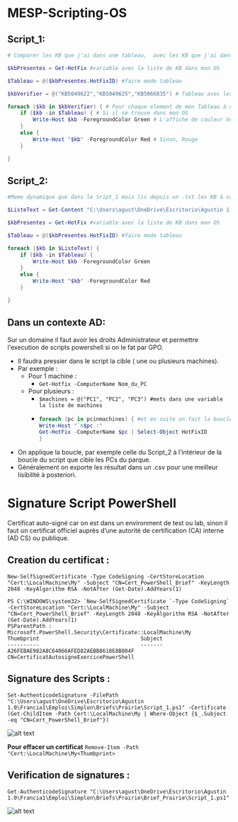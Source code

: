 # MESP-Scripting-OS

## Script_1:

```powershell
# Comparer les KB que j'ai dans une tableau,  avec les KB que j'ai dans mon OS

$kbPresentes = Get-HotFix #variable avec la liste de KB dans mon OS

$Tableau = @($kbPresentes.HotFixID) #faire mode tableau 

$kbVerifier = @("KB5049622","KB5049625","KB5066835") # Tableau avec les KB à comparer

foreach ($kb in $kbVerifier) { # Pour chaque element de mon Tableau à comparer
    if ($kb -in $Tableau) { # Si il se trouve dans mon OS
        Write-Host $kb -ForegroundColor Green # L'affiche de couleur Vert
    }
    else {
        Write-Host "$kb" -ForegroundColor Red # Sinon, Rouge
    }

}

```

## Script_2:

```powershell
#Meme dynamique que dans le Sript_1 mais lis depuis un .txt les KB à comparer avec mon OS

$ListeText = Get-Content "C:\Users\agust\OneDrive\Escritorio\Agustin 1.0\Francia1\Emploi\Simplon\Briefs\Prairie\KB_List.txt"

$kbPresentes = Get-HotFix #variable avec la liste de KB dans mon OS

$Tableau = @($kbPresentes.HotFixID) #faire mode tableau 

foreach ($kb in $ListeText) { 
    if ($kb -in $Tableau) {
        Write-Host $kb -ForegroundColor Green
    }
    else {
        Write-Host "$kb" -ForegroundColor Red
    }

}
```

## Dans un contexte AD:

Sur un domaine il faut avoir les droits Administrateur et permettre l'execution de scripts powershell si on le fat par GPO.

- Il faudra pressier dans le script la cible ( une ou plusieurs machines).
- Par exemple :
  - Pour 1 machine :
    - `Get-Hotfix -ComputerName Nom_du_PC`
  - Pour plusieurs :
    - `$machines = @("PC1", "PC2", "PC3") #mets dans une variable la liste de machines`
    - ```powershell
      foreach (pc in pcinmachines) { #et en suite on fait la boucle pour obtenir le HotFixID
      Write-Host "`n$pc :"
      Get-HotFix -ComputerName $pc | Select-Object HotFixID
      }

      ```
- On applique la boucle, par exemple celle du Script_2 à l’intérieur de la boucle du script que cible les PCs du parque.
- Généralement on exporte les résultat dans un .csv pour une meilleur lisibilité à posteriori.

# Signature Script PowerShell

Certificat auto-signé car on est dans un environment de test ou lab, sinon il faut un certificat officiel auprès d’une autorité de certification (CA) interne (AD CS) ou publique.

## Creation du certificat :

`New-SelfSignedCertificate -Type CodeSigning -CertStoreLocation "Cert:\LocalMachine\My" -Subject "CN=Cert_PowerShell_Brief" -KeyLength 2048 -KeyAlgorithm RSA -NotAfter (Get-Date).AddYears(1)`

```
PS C:\WINDOWS\system32> `New-SelfSignedCertificate `-Type CodeSigning` -CertStoreLocation "Cert:\LocalMachine\My" -Subject "CN=Cert_PowerShell_Brief" -KeyLength 2048 -KeyAlgorithm RSA -NotAfter (Get-Date).AddYears(1)                                                                                                                                                                                                                                                                               PSParentPath : Microsoft.PowerShell.Security\Certificate::LocalMachine\My                                                                                                                                                                    Thumbprint                                Subject                                                                       ----------                                -------                                                                       A26FEBAE982A8C64066AFED82AEBB8618E8B004F  CN=CertificatAutosigneExercicePowerShell
```

## Signature des Scripts :

`Set-AuthenticodeSignature -FilePath "C:\Users\agust\OneDrive\Escritorio\Agustin 1.0\Francia1\Emploi\Simplon\Briefs\Prairie\Script_1.ps1" -Certificate (Get-ChildItem -Path Cert:\LocalMachine\My | Where-Object {$_.Subject -eq "CN=Cert_PowerShell_Brief"})`

![alt text](<Capture d'écran Signature.jpg>)

**Pour effacer un certificat** `Remove-Item -Path "Cert:\LocalMachine\My<Thumbprint>`

## Verification de signatures :

`Get-AuthenticodeSignature "C:\Users\agust\OneDrive\Escritorio\Agustin 1.0\Francia1\Emploi\Simplon\Briefs\Prairie\Brief_Prairie\Script_1.ps1"`


![alt text](<Capture d'écran Verification Signature.jpg>)